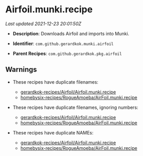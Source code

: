 # Airfoil.munki.recipe

_Last updated 2021-12-23 20:01:50Z_

- **Description**: Downloads Airfoil and imports into Munki.

- **Identifier**: `com.github.gerardkok.munki.airfoil`

- **Parent Recipes**: `com.github.gerardkok.pkg.airfoil`


## Warnings

- These recipes have duplicate filenames:
    - [gerardkok-recipes/Airfoil/Airfoil.munki.recipe](/autopkg-dupe-tracker/gerardkok-recipes/Airfoil/Airfoil.munki.recipe)
    - [homebysix-recipes/RogueAmoeba/AirFoil.munki.recipe](/autopkg-dupe-tracker/homebysix-recipes/RogueAmoeba/AirFoil.munki.recipe)

- These recipes have duplicate filenames, ignoring numbers:
    - [gerardkok-recipes/Airfoil/Airfoil.munki.recipe](/autopkg-dupe-tracker/gerardkok-recipes/Airfoil/Airfoil.munki.recipe)
    - [homebysix-recipes/RogueAmoeba/AirFoil.munki.recipe](/autopkg-dupe-tracker/homebysix-recipes/RogueAmoeba/AirFoil.munki.recipe)

- These recipes have duplicate NAMEs:
    - [gerardkok-recipes/Airfoil/Airfoil.munki.recipe](/autopkg-dupe-tracker/gerardkok-recipes/Airfoil/Airfoil.munki.recipe)
    - [homebysix-recipes/RogueAmoeba/AirFoil.munki.recipe](/autopkg-dupe-tracker/homebysix-recipes/RogueAmoeba/AirFoil.munki.recipe)